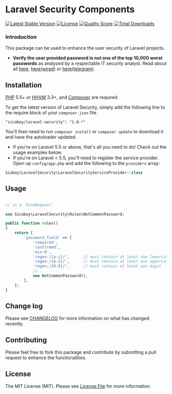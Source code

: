 # Laravel Security Components

[![Latest Stable Version](https://poser.pugx.org/sicaboy/laravel-security/v/stable.svg)](https://packagist.org/packages/sicaboy/laravel-security)
[![License](https://poser.pugx.org/sicaboy/laravel-security/license.svg)](LICENSE.md)
[![Quality Score](https://img.shields.io/scrutinizer/g/sicaboy/laravel-security.svg?style=flat-square)](https://scrutinizer-ci.com/g/sicaboy/laravel-security)
[![Total Downloads](https://img.shields.io/packagist/dt/sicaboy/laravel-security.svg?style=flat-square)](https://packagist.org/packages/sicaboy/laravel-security)

### Introduction

This package can be used to enhance the user security of Laravel projects.

- **Verify the user provided password is not one of the top 10,000 worst passwords** as analyzed by a respectable IT security analyst. Read about all 
[ here](https://xato.net/10-000-top-passwords-6d6380716fe0#.473dkcjfm),
[here(wired)](http://www.wired.com/2013/12/web-semantics-the-ten-thousand-worst-passwords/) or
[here(telegram)](http://www.telegraph.co.uk/technology/internet-security/10303159/Most-common-and-hackable-passwords-on-the-internet.html)


## Installation

[PHP](https://php.net) 5.5+ or [HHVM](http://hhvm.com) 3.3+, and [Composer](https://getcomposer.org) are required.

To get the latest version of Laravel Security, simply add the following line to the require block of your `composer.json` file.

```
"sicaboy/laravel-security": "1.0.*"
```

You'll then need to run `composer install` or `composer update` to download it and have the autoloader updated.

- If you're on Laravel 5.5 or above, that's all you need to do! Check out the usage examples below.
- If you're on Laravel < 5.5, you'll need to register the service provider. Open up `config/app.php` and add the following to the `providers` array:

```php
Siaboy\LaravelSecurity\LaravelSecurityServiceProvider::class
```

## Usage

```php

// in a `FormRequest`

use Sicaboy\LaravelSecurity\Rules\NotCommonPassword;

public function rules()
{
    return [
        'password_field' => [
            'required',
            'confirmed',
            'min:8',
            'regex:/[a-z]/',      // must contain at least one lowercase letter
            'regex:/[A-Z]/',      // must contain at least one uppercase letter
            'regex:/[0-9]/',      // must contain at least one digit
            //...
            new NotCommonPassword(),
        ],
    ];
}
```

## Change log

Please see [CHANGELOG](CHANGELOG.md) for more information on what has changed recently.

## Contributing

Please feel free to fork this package and contribute by submitting a pull request to enhance the functionalities.

## License

The MIT License (MIT). Please see [License File](LICENSE.md) for more information.

